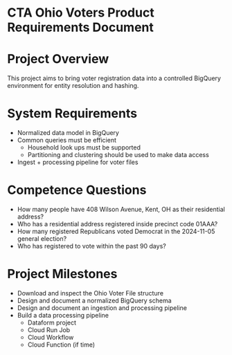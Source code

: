 # CTA Ohio Voters Product Requirements Document

# Project Overview

This project aims to bring voter registration data into a controlled BigQuery environment for entity resolution and hashing.

# System Requirements

- Normalized data model in BigQuery
- Common queries must be efficient
  - Household look ups must be supported
  - Partitioning and clustering should be used to make data access
- Ingest + processing pipeline for voter files

# Competence Questions

- How many people have 408 Wilson Avenue, Kent, OH as their residential address?
- Who has a residential address registered inside precinct code 01AAA?
- How many registered Republicans voted Democrat in the 2024-11-05 general election?
- Who has registered to vote within the past 90 days?

# Project Milestones

- Download and inspect the Ohio Voter File structure
- Design and document a normalized BigQuery schema
- Design and document an ingestion and processing pipeline
- Build a data processing pipeline
  - Dataform project
  - Cloud Run Job
  - Cloud Workflow
  - Cloud Function (if time)
